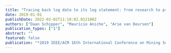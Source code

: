 ```yaml
---
title: "Tracing back log data to its log statement: from research to practice"
date: 2019-01-01
publishDate: 2022-02-02T11:10:02.012100Z
authors: ["Daan Schipper", "Maurı́cio Aniche", "Arie van Deursen"]
publication_types: ["1"]
abstract: ""
featured: false
publication: "*2019 IEEE/ACM 16th International Conference on Mining Software Repositories (MSR)*"
---
```



